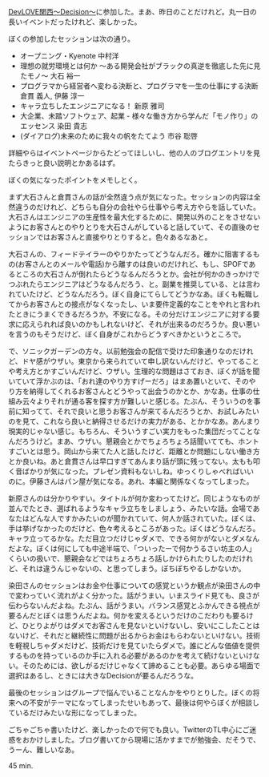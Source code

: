 [DevLOVE関西〜Decision〜](http://devlove-kansai.doorkeeper.jp/events/5759)に参加した。まあ、昨日のことだけれど。丸一日の長いイベントだったけれど、楽しかった。

ぼくの参加したセッションは次の通り。

- オープニング・Kyenote 中村洋
- 理想の就労環境とは何か 〜ある開発会社がブラックの真逆を徹底した先に見たモノ〜 大石 裕一
- プログラマから経営者へ変わる決断と、プログラマを一生の仕事にする決断 倉貫 義人, 伊藤 淳一
- キャラ立ちしたエンジニアになる！ 新原 雅司
- 大企業、未踏ソフトウェア、起業 - 様々な働き方から学んだ「モノ作り」のエッセンス 染田 貴志
- (ダイアログ)未来のために我々の帆をたてよう 市谷 聡啓

詳細やらはイベントページからたどってほしいし、他の人のブログエントリを見たらきっと良い説明とかあるはず。

ぼくの気になったポイントをメモしとく。

まず大石さんと倉貫さんの話が全然違う点が気になった。セッションの内容は全然違うのだけれど、どちらも自分の会社やら仕事やら考え方やらを話していた。大石さんはエンジニアの生産性を最大化するために、開発以外のことをさせないようにお客さんとのやりとりを大石さんがしていると話していて、その直後のセッションではお客さんと直接やりとりすると。色々あるなあと。

大石さんの、フィードテイラーのやりかたってどうなんだろ。確かに阻害するもの(お客さんとのメールや電話)から離すのは良いのだけれど、もし、SPOFであるところの大石さんが倒れたらどうなるんだろうとか。会社が何かのきっかけでつぶれたらエンジニアはどうなるんだろう、と。副業を推奨している、とは言われていたけど、どうなんだろう。ぼく自身にてらしてどうかなあ。ぼくも転職してからお客さんとの接点がなくなったし、いま要件定義的なことをやれと言われたときにうまくできるだろうか。不安になる。その分だけエンジニアに対する要求に応えられれば良いのかもしれないけど、それが出来るのだろうか。良い悪いを言うのもそうだけど、ぼく自身がこれからどうすべきかというところで。

で、ソニックガーデンの方々。以前勉強会の配信で受けた印象通りなのだけれど、ドヤ感がウザい。東京から来られていて申し訳ないんだけど、やってることや考え方とかすごいんだけど、ウザい。生理的な問題はさておき、ぼくが話を聞いていて浮かぶのは、「おれ達のやり方すげーだろ」はまあ置いといて、そのやり方を納得してくれるお客さんとどうやって出会うのかとか、かなあ。仕事の仕組み云々よりそれが通る客を探す方が難しいと感じる。たぶん、そういうのを事前に知ってて、それで良いと思うお客さんが来てるんだろうとか、お試しみたいのを見て、これなら良いと納得させるだけの実力がある、とかかなあ。あんまり現実的じゃない感じ。もちろん、そういうすごい実力をもった集団だってことなんだろうけど。まあ、ウザい。懇親会とかでちょろちょろ話聞いてても、ホントすごいとは思う。岡山から来てた人と話したけど、距離とか問題にしない働き方とか良いね。あと倉貫さんは早口すぎてあんまり話が頭に残ってない。太もも叩く音ばかりが気になった。プレゼン資料もないしね。ゆっくりしゃべればいいのに。伊藤さんはパン屋が気になる。あれ、本編と関係なくなってしまった。

新原さんのは分かりやすい。タイトルが何か変わってたけど。同じようなものが並んでたとき、選ばれるようなキャラ立ちをしましょう、みたいな話。会場であなたはどんな人ですかみたいのが聞かれていて、何人か話されていた。ぼくは、手は挙げなかったのだけど、色々考えるところがあった。ぼくはどうなんだろ。キャラ立ってるかな。ただ目立つだけじゃダメで、できる何かがないとダメなんだよな。ぼくは何にしても中途半端で、「ついったーで何かうるさい坊主の人」くらいの扱いで、懇親会などではちょろちょろ話しかけられたりしたのだけれど、それは違うんじゃないの、と思ってしまう。ぼちぼちやるしかないか。

染田さんのセッションはお金や仕事についての感覚というか観点が染田さんの中で変わっていく流れがよく分かった。話がうまい。いまスライド見ても、良さが伝わらないんだよね。たぶん、話がうまい。バランス感覚とふかんできる視点が要るんだとぼくは思うんだよね。何かを変えるというだけのこだわりも要るけど、ひとりよがりはダメでお客さんを見ないといけないし、安いにこしたことはないけど、それだと継続性に問題が出るからお金はもらわないといけない。技術を軽視しちゃダメだけど、技術だけを見ていたらダメで。誰にどんな価値を提供するものを持っているのか手に入れる必要があるのかを考えて続けないといけない。そのためには、欲しがるだけじゃなくて諦めることも必要。あらゆる場面で選択はあるし、ときには大きなDecisionが要るんだろうな。

最後のセッションはグループで悩んでいることなんかをやりとりした。ぼくの将来への不安がテーマになってしまったせいもあって、最後は何やらぼくが相談しているだけみたいな形になってしまった。

ごちゃごちゃ書いたけど、楽しかったので何でも良い。TwitterのTL中心にご迷惑をおかけしました。ブログ書いてから現場に活かすまでが勉強会、だそうで、うーん、難しいなあ。

45 min.
